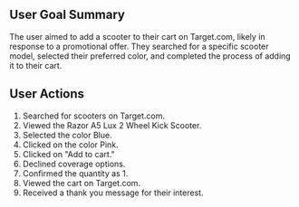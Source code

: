 ## User Goal Summary
The user aimed to add a scooter to their cart on Target.com, likely in response to a promotional offer. They searched for a specific scooter model, selected their preferred color, and completed the process of adding it to their cart.

## User Actions
1. Searched for scooters on Target.com.
2. Viewed the Razor A5 Lux 2 Wheel Kick Scooter.
3. Selected the color Blue.
4. Clicked on the color Pink.
5. Clicked on "Add to cart."
6. Declined coverage options.
7. Confirmed the quantity as 1.
8. Viewed the cart on Target.com.
9. Received a thank you message for their interest.
